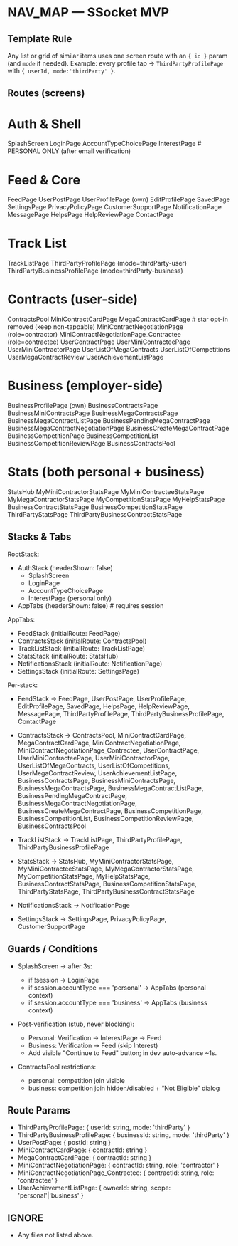 # NAV_MAP — SSocket MVP

## Template Rule
Any list or grid of similar items uses one screen route with an `{ id }` param
(and `mode` if needed). Example: every profile tap → `ThirdPartyProfilePage`
with `{ userId, mode:'thirdParty' }`.

## Routes (screens)

# Auth & Shell
SplashScreen
LoginPage
AccountTypeChoicePage
InterestPage   # PERSONAL ONLY (after email verification)

# Feed & Core
FeedPage
UserPostPage
UserProfilePage (own)
EditProfilePage
SavedPage
SettingsPage
PrivacyPolicyPage
CustomerSupportPage
NotificationPage
MessagePage
HelpsPage
HelpReviewPage
ContactPage

# Track List
TrackListPage
ThirdPartyProfilePage (mode=thirdParty-user)
ThirdPartyBusinessProfilePage (mode=thirdParty-business)

# Contracts (user-side)
ContractsPool
MiniContractCardPage
MegaContractCardPage           # star opt-in removed (keep non-tappable)
MiniContractNegotiationPage (role=contractor)
MiniContractNegotiationPage_Contractee (role=contractee)
UserContractPage
UserMiniContracteePage
UserMiniContractorPage
UserListOfMegaContracts
UserListOfCompetitions
UserMegaContractReview
UserAchievementListPage

# Business (employer-side)
BusinessProfilePage (own)
BusinessContractsPage
BusinessMiniContractsPage
BusinessMegaContractsPage
BusinessMegaContractListPage
BusinessPendingMegaContractPage
BusinessMegaContractNegotiationPage
BusinessCreateMegaContractPage
BusinessCompetitionPage
BusinessCompetitionList
BusinessCompetitionReviewPage
BusinessContractsPool

# Stats (both personal + business)
StatsHub
MyMiniContractorStatsPage
MyMiniContracteeStatsPage
MyMegaContractorStatsPage
MyCompetitionStatsPage
MyHelpStatsPage
BusinessContractStatsPage
BusinessCompetitionStatsPage
ThirdPartyStatsPage
ThirdPartyBusinessContractStatsPage

## Stacks & Tabs

RootStack:
  - AuthStack (headerShown: false)
    - SplashScreen
    - LoginPage
    - AccountTypeChoicePage
    - InterestPage (personal only)
  - AppTabs (headerShown: false)  # requires session

AppTabs:
  - FeedStack (initialRoute: FeedPage)
  - ContractsStack (initialRoute: ContractsPool)
  - TrackListStack (initialRoute: TrackListPage)
  - StatsStack (initialRoute: StatsHub)
  - NotificationsStack (initialRoute: NotificationPage)
  - SettingsStack (initialRoute: SettingsPage)

Per-stack:
- FeedStack → FeedPage, UserPostPage, UserProfilePage, EditProfilePage, SavedPage,
              HelpsPage, HelpReviewPage, MessagePage,
              ThirdPartyProfilePage, ThirdPartyBusinessProfilePage, ContactPage

- ContractsStack → ContractsPool, MiniContractCardPage, MegaContractCardPage,
                   MiniContractNegotiationPage, MiniContractNegotiationPage_Contractee,
                   UserContractPage, UserMiniContracteePage, UserMiniContractorPage,
                   UserListOfMegaContracts, UserListOfCompetitions, UserMegaContractReview,
                   UserAchievementListPage,
                   BusinessContractsPage, BusinessMiniContractsPage, BusinessMegaContractsPage,
                   BusinessMegaContractListPage, BusinessPendingMegaContractPage,
                   BusinessMegaContractNegotiationPage, BusinessCreateMegaContractPage,
                   BusinessCompetitionPage, BusinessCompetitionList, BusinessCompetitionReviewPage,
                   BusinessContractsPool

- TrackListStack → TrackListPage, ThirdPartyProfilePage, ThirdPartyBusinessProfilePage

- StatsStack → StatsHub, MyMiniContractorStatsPage, MyMiniContracteeStatsPage,
               MyMegaContractorStatsPage, MyCompetitionStatsPage, MyHelpStatsPage,
               BusinessContractStatsPage, BusinessCompetitionStatsPage,
               ThirdPartyStatsPage, ThirdPartyBusinessContractStatsPage

- NotificationsStack → NotificationPage

- SettingsStack → SettingsPage, PrivacyPolicyPage, CustomerSupportPage

## Guards / Conditions
- SplashScreen → after 3s:
  - if !session → LoginPage
  - if session.accountType === 'personal' → AppTabs (personal context)
  - if session.accountType === 'business' → AppTabs (business context)

- Post-verification (stub, never blocking):
  - Personal: Verification → InterestPage → Feed
  - Business: Verification → Feed (skip Interest)
  - Add visible "Continue to Feed" button; in dev auto-advance ~1s.

- ContractsPool restrictions:
  - personal: competition join visible
  - business: competition join hidden/disabled + “Not Eligible” dialog

## Route Params
- ThirdPartyProfilePage: { userId: string, mode: 'thirdParty' }
- ThirdPartyBusinessProfilePage: { businessId: string, mode: 'thirdParty' }
- UserPostPage: { postId: string }
- MiniContractCardPage: { contractId: string }
- MegaContractCardPage: { contractId: string }
- MiniContractNegotiationPage: { contractId: string, role: 'contractor' }
- MiniContractNegotiationPage_Contractee: { contractId: string, role: 'contractee' }
- UserAchievementListPage: { ownerId: string, scope: 'personal'|'business' }

## IGNORE
- Any files not listed above.
